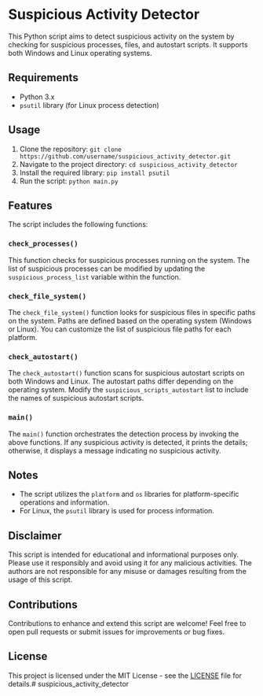 # Suspicious Activity Detector

This Python script aims to detect suspicious activity on the system by checking for suspicious processes, files, and autostart scripts. It supports both Windows and Linux operating systems.

## Requirements

- Python 3.x
- `psutil` library (for Linux process detection)

## Usage

1. Clone the repository: `git clone https://github.com/username/suspicious_activity_detector.git`
2. Navigate to the project directory: `cd suspicious_activity_detector`
3. Install the required library: `pip install psutil`
4. Run the script: `python main.py`

## Features

The script includes the following functions:

### `check_processes()`

This function checks for suspicious processes running on the system. The list of suspicious processes can be modified by updating the `suspicious_process_list` variable within the function.

### `check_file_system()`

The `check_file_system()` function looks for suspicious files in specific paths on the system. Paths are defined based on the operating system (Windows or Linux). You can customize the list of suspicious file paths for each platform.

### `check_autostart()`

The `check_autostart()` function scans for suspicious autostart scripts on both Windows and Linux. The autostart paths differ depending on the operating system. Modify the `suspicious_scripts_autostart` list to include the names of suspicious autostart scripts.

### `main()`

The `main()` function orchestrates the detection process by invoking the above functions. If any suspicious activity is detected, it prints the details; otherwise, it displays a message indicating no suspicious activity.

## Notes

- The script utilizes the `platform` and `os` libraries for platform-specific operations and information.
- For Linux, the `psutil` library is used for process information.

## Disclaimer

This script is intended for educational and informational purposes only. Please use it responsibly and avoid using it for any malicious activities. The authors are not responsible for any misuse or damages resulting from the usage of this script.

## Contributions

Contributions to enhance and extend this script are welcome! Feel free to open pull requests or submit issues for improvements or bug fixes.

## License

This project is licensed under the MIT License - see the [LICENSE](LICENSE) file for details.# suspicious_activity_detector
